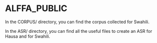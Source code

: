 ALFFA_PUBLIC
============

In the CORPUS/ directory, you can find the corpus collected for Swahili.


In the ASR/ directory, you can find all the useful files to create an ASR for Hausa and for Swahili. 
